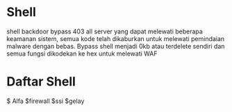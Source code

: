 # Shell 
shell backdoor bypass 403 all server yang dapat melewati beberapa keamanan sistem, semua kode telah dikaburkan untuk melewati pemindaian malware dengan bebas. Bypass shell menjadi 0kb atau terdelete sendiri dan semua fungsi dikodekan ke hex untuk melewati WAF
# Daftar Shell 
$ Alfa 
$firewall
$ssi
$gelay
